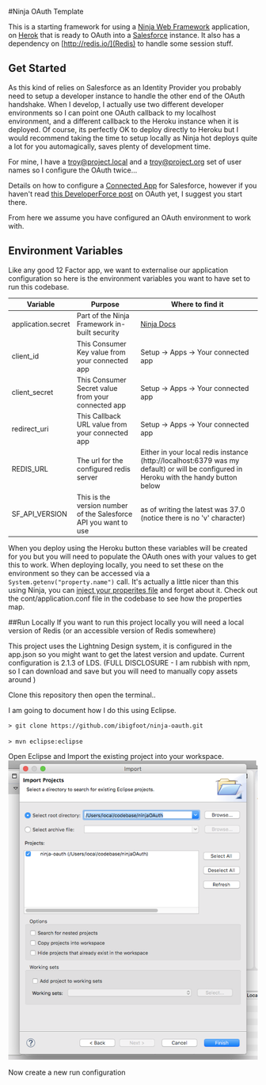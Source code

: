 
#Ninja OAuth Template

This is a starting framework for using a [Ninja Web Framework](http://www.ninjaframework.org/) application, on [Herok](https://www.heroku.com) that is ready to OAuth into a [Salesforce](https://www.salesforce.com) instance. 
It also has a dependency on [http://redis.io/](Redis) to handle some session stuff.  

## Get Started
As this kind of relies on Salesforce as an Identity Provider you probably need to setup a developer instance to handle the other end of the OAuth handshake. When I develop, I actually use two different developer environments so I can point one OAuth callback to my localhost environment, and a different callback to the Heroku instance when it is deployed. Of course, its perfectly OK to deploy directly to Heroku but I would recommend taking the time to setup locally as Ninja hot deploys quite a lot for you automagically, saves plenty of development time. 

For mine, I have a troy@project.local and a troy@project.org set of user names so I configure the OAuth twice... 

Details on how to configure a [Connected App](https://help.salesforce.com/HTViewHelpDoc?id=connected_app_create.htm) for Salesforce, however if you haven't read [this DeveloperForce post](https://developer.salesforce.com/page/Digging_Deeper_into_OAuth_2.0_on_Force.com) on OAuth yet, I suggest you start there.  

From here we assume you have configured an OAuth environment to work with.

## Environment Variables
Like any good 12 Factor app, we want to externalise our application configuration so here is the environment variables you want to have set to run this codebase. 

| Variable | Purpose | Where to find it |
| -------- | ------- | ---------------- |
| application.secret | Part of the Ninja Framework in-built security | [Ninja Docs](http://www.ninjaframework.org/documentation/security/getting_started.html) |
| client_id | This Consumer Key value from your connected app | Setup -> Apps -> Your connected app |
| client_secret | This Consumer Secret value from your connected app | Setup -> Apps -> Your connected app |
| redirect_uri | This Callback URL value from your connected app | Setup -> Apps -> Your connected app | 
| REDIS_URL | The url for the configured redis server | Either in your local redis instance (http://localhost:6379 was my default) or will be configured in Heroku with the handy button below |
| SF_API_VERSION | This is the version number of the Salesforce API you want to use | as of writing the latest was 37.0 (notice there is no 'v' character) |

When you deploy using the Heroku button these variables will be created for you but you will need to populate the OAuth ones with your values to get this to work. 
When deploying locally, you need to set these on the environment so they can be accessed via a `System.getenv("property.name")` call. It's actually a little nicer than this using Ninja, you can [inject your properites file](http://www.ninjaframework.org/documentation/configuration_and_modes.html) and forget about it. Check out the cont/application.conf file in the codebase to see how the properties map.  

##Run Locally
If you want to run this project locally you will need a local version of Redis (or an accessible version of Redis somewhere)

This project uses the Lightning Design system, it is configured in the app.json so you might want to get the latest version and update. 
Current configuration is 2.1.3 of LDS. 
(FULL DISCLOSURE - I am rubbish with npm, so I can download and save but you will need to manually copy assets around )

Clone this repository then open the terminal.. 

I am going to document how I do this using Eclipse. 

```
> git clone https://github.com/ibigfoot/ninja-oauth.git

> mvn eclipse:eclipse

```
Open Eclipse and Import the existing project into your workspace.
![Import Project](/readme-images/importProject.png "Import Project")

Now create a new run configuration


```



